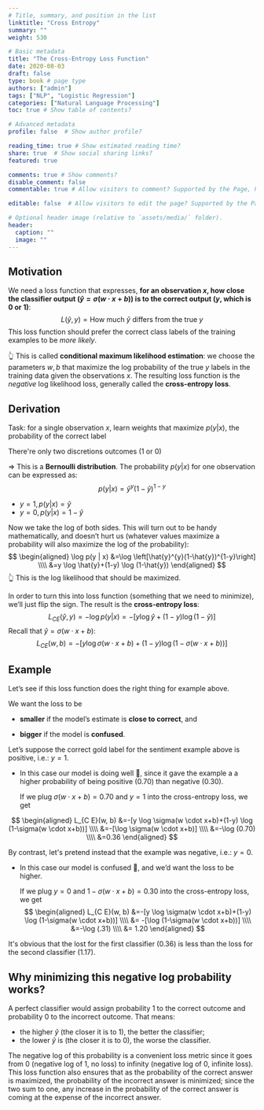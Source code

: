 ```yaml
---
# Title, summary, and position in the list
linktitle: "Cross Entropy"
summary: ""
weight: 530

# Basic metadata
title: "The Cross-Entropy Loss Function"
date: 2020-08-03
draft: false
type: book # page type
authors: ["admin"]
tags: ["NLP", "Logistic Regression"]
categories: ["Natural Language Processing"]
toc: true # Show table of contents?

# Advanced metadata
profile: false  # Show author profile?

reading_time: true # Show estimated reading time?
share: true  # Show social sharing links?
featured: true

comments: true # Show comments?
disable_comment: false
commentable: true # Allow visitors to comment? Supported by the Page, Post, and Docs content types.

editable: false  # Allow visitors to edit the page? Supported by the Page, Post, and Docs content types.

# Optional header image (relative to `assets/media/` folder).
header:
  caption: ""
  image: ""
---
```


## Motivation

We need a loss function that expresses, **for an observation $x$, how close the classifier output ($\hat{y}=\sigma(w \cdot x+b)$) is to the correct output ($y$, which is $0$ or $1$)**:
$$
L(\hat{y}, y)= \text{How much } \hat{y} \text{ differs from the true } y
$$
This loss function should prefer the correct class labels of the training examples to be *more likely*. 

👆 This is called **conditional maximum likelihood estimation**: we choose the parameters $w, b$ that maximize the log probability of the true $y$ labels in the training data given the observations $x$. The resulting loss function is the *negative* log likelihood loss, generally called the **cross-entropy loss**.

## Derivation

Task: for a single observation $x$,   learn weights that maximize $p(y|x)$, the probability of the correct label 

There're only two discretions outcomes ($1$ or $0$)

$\Rightarrow$ This is a **Bernoulli distribution**. The probability $p(y|x)$ for one observation can be expressed as:
$$
p(y | x)=\hat{y}^{y}(1-\hat{y})^{1-y}
$$

- $y=1, p(y|x)=\hat{y}$
- $y=0, p(y|x)=1-\hat{y}$

Now we take the log of both sides. This will turn out to be handy mathematically, and doesn’t hurt us (whatever values maximize a probability will also maximize the log of the probability):
$$
\begin{aligned}
\log p(y | x) &=\log \left[\hat{y}^{y}(1-\hat{y})^{1-y}\right] \\\\
&=y \log \hat{y}+(1-y) \log (1-\hat{y})
\end{aligned}
$$
👆 This is the log likelihood that should be maximized.

In order to turn this into loss function (something that we need to minimize), we’ll just flip the sign. The result is the **cross-entropy loss**: 
$$
L_{C E}(\hat{y}, y)=-\log p(y | x)=-[y \log \hat{y}+(1-y) \log (1-\hat{y})]
$$
Recall that $\hat{y}=\sigma(w \cdot x+b)$:
$$
L_{C E}(w, b)=-[y \log \sigma(w \cdot x+b)+(1-y) \log (1-\sigma(w \cdot x+b))]
$$

## Example

Let’s see if this loss function does the right thing for example above.

We want the loss to be 

- **smaller** if the model’s estimate is **close to correct**, and 

- **bigger** if the model is **confused**.

Let’s suppose the correct gold label for the sentiment example above is positive, i.e.: $y=1$.

- In this case our model is doing well 👏, since it gave the example a a higher probability of being positive ($0.70$) than negative ($0.30$).

  If we plug $\sigma(w \cdot x+b)=0.70$ and $y=1$ into the cross-entropy loss, we get

$$
\begin{aligned}
L_{C E}(w, b) &=-[y \log \sigma(w \cdot x+b)+(1-y) \log (1-\sigma(w \cdot x+b))] \\\\
&=-[\log \sigma(w \cdot x+b)] \\\\
&=-\log (0.70) \\\\
&=0.36
\end{aligned}
$$

By contrast, let's pretend instead that the example was negative, i.e.: $y=0$.

- In this case our model is confused 🤪, and we’d want the loss to be higher.

  If we plug $y=0$ and $1-\sigma(w \cdot x+b)=0.30$ into the cross-entropy loss, we get
  $$
  \begin{aligned}
  L_{C E}(w, b) &=-[y \log \sigma(w \cdot x+b)+(1-y) \log (1-\sigma(w \cdot x+b))] \\\\
  &= -[\log (1-\sigma(w \cdot x+b))] \\\\
  &=-\log (.31) \\\\
  &= 1.20
  \end{aligned}
  $$

It's obvious that the lost for the first classifier ($0.36$) is less than the loss for the second classifier ($1.17$).

## Why minimizing this negative log probability works?

A perfect classifier would assign probability $1$ to the correct outcome and probability $0$ to the incorrect outcome. That means: 

- the higher $\hat{y}$ (the closer it is to 1), the better the classifier; 
- the lower $\hat{y}$ is (the closer it is to 0), the worse the classifier. 

The negative log of this probability is a convenient loss metric since it goes from 0 (negative log of 1, no loss) to infinity (negative log of 0, infinite loss). This loss function also ensures that as the probability of the correct answer is maximized, the probability of the incorrect answer is minimized; since the two sum to one, any increase in the probability of the correct answer is coming at the expense of the incorrect answer.

